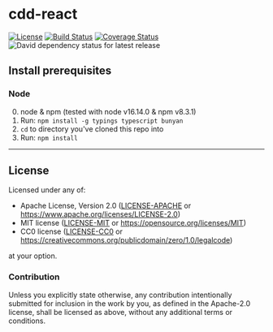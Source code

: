 cdd-react
=========
[![License](https://img.shields.io/badge/license-Apache--2.0%20OR%20MIT%20OR%20CC0-blue.svg)](https://opensource.org/licenses/Apache-2.0)
[![Build Status](https://travis-ci.org/offscale/cdd-react.svg?branch=master)](https://travis-ci.org/offscale/cdd-react)
[![Coverage Status](https://coveralls.io/repos/github/offscale/cdd-react/badge.svg)](https://coveralls.io/github/offscale/cdd-react)
![David dependency status for latest release](https://david-dm.org/offscale/cdd-react.svg)

## Install prerequisites

### Node

  0. node & npm (tested with node v16.14.0 & npm v8.3.1)
  1. Run: `npm install -g typings typescript bunyan`
  2. `cd` to directory you've cloned this repo into
  3. Run: `npm install`

---

## License

Licensed under any of:

- Apache License, Version 2.0 ([LICENSE-APACHE](LICENSE-APACHE) or <https://www.apache.org/licenses/LICENSE-2.0>)
- MIT license ([LICENSE-MIT](LICENSE-MIT) or <https://opensource.org/licenses/MIT>)
- CC0 license ([LICENSE-CC0](LICENSE-CC0) or <https://creativecommons.org/publicdomain/zero/1.0/legalcode>)

at your option.

### Contribution

Unless you explicitly state otherwise, any contribution intentionally submitted
for inclusion in the work by you, as defined in the Apache-2.0 license, shall be
licensed as above, without any additional terms or conditions.

